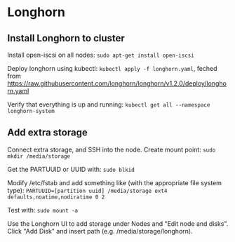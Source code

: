 # Longhorn 

## Install Longhorn to cluster
Install open-iscsi on all nodes:
`sudo apt-get install open-iscsi`

Deploy longhorn using kubectl:
`kubectl apply -f longhorn.yaml`, feched from https://raw.githubusercontent.com/longhorn/longhorn/v1.2.0/deploy/longhorn.yaml

Verify that everything is up and running:
`kubectl get all --namespace longhorn-system`

## Add extra storage
Connect extra storage, and SSH into the node. Create mount point:
`sudo mkdir /media/storage`

Get the PARTUUID or UUID with:
`sudo blkid`

Modify /etc/fstab and add something like (with the appropriate file system type):
`PARTUUID=[partition uuid] /media/storage ext4 defaults,noatime,nodiratime 0 2`

Test with:
`sudo mount -a`

Use the Longhorn UI to add storage under Nodes and "Edit node and disks". Click "Add Disk" and insert path (e.g. /media/storage/longhorn).
